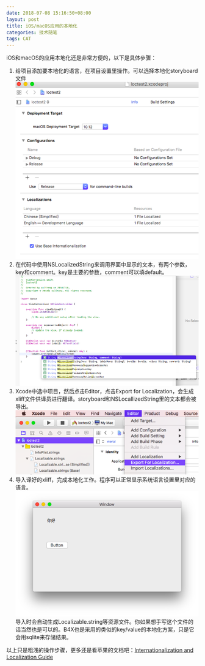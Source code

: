 ```yaml
---
date: 2018-07-08 15:16:50+08:00
layout: post
title: iOS/macOS应用的本地化
categories: 技术随笔
tags: CAT
---
```



iOS和macOS的应用本地化还是非常方便的，以下是具体步骤：

1. 给项目添加要本地化的语言，在项目设置里操作。可以选择本地化storyboard文件
![](https://github.com/xulihang/xulihang.github.io/raw/master/album/iosloc/project.png)
2. 在代码中使用NSLocalizedString来调用界面中显示的文本，有两个参数，key和comment。key是主要的参数，comment可以填default。
![](https://github.com/xulihang/xulihang.github.io/raw/master/album/iosloc/nslocalizedstring.png)
3. Xcode中选中项目，然后点击Editor，点击Export for Localization，会生成xliff文件供译员进行翻译。storyboard和NSLocallizedString里的文本都会被导出。
![](https://github.com/xulihang/xulihang.github.io/raw/master/album/iosloc/export.png)
4. 导入译好的xliff，完成本地化工作。程序可以正常显示系统语言设置里对应的语言。
![](https://github.com/xulihang/xulihang.github.io/raw/master/album/iosloc/app.png)
导入时会自动生成Localizable.string等资源文件。你如果想手写这个文件的话当然也是可以的。B4X也是采用的类似的key/value的本地化方案，只是它会用sqlite来存储结果。

以上只是粗浅的操作步骤，更多还是看苹果的文档吧：[Internationalization and Localization Guide](https://developer.apple.com/library/archive/documentation/MacOSX/Conceptual/BPInternational/LocalizingYourApp/LocalizingYourApp.html)
